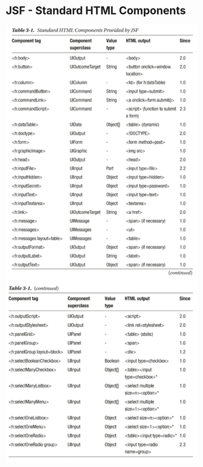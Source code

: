 # JSF - Standard HTML Components

![Alt text](./assets/image-4.png)
![Alt text](./assets/image-5.png)